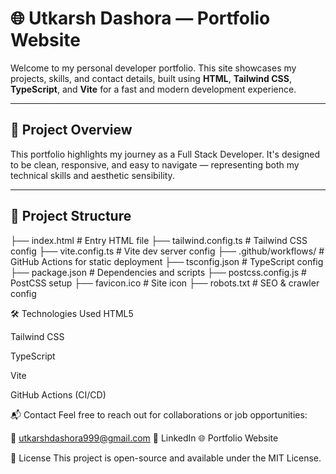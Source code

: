 # 🌐 Utkarsh Dashora — Portfolio Website

Welcome to my personal developer portfolio. This site showcases my projects, skills, and contact details, built using **HTML**, **Tailwind CSS**, **TypeScript**, and **Vite** for a fast and modern development experience.

---

## 🚀 Project Overview

This portfolio highlights my journey as a Full Stack Developer. It's designed to be clean, responsive, and easy to navigate — representing both my technical skills and aesthetic sensibility.

---

## 📁 Project Structure

├── index.html # Entry HTML file
├── tailwind.config.ts # Tailwind CSS config
├── vite.config.ts # Vite dev server config
├── .github/workflows/ # GitHub Actions for static deployment
├── tsconfig.json # TypeScript config
├── package.json # Dependencies and scripts
├── postcss.config.js # PostCSS setup
├── favicon.ico # Site icon
├── robots.txt # SEO & crawler config

🛠️ Technologies Used
HTML5

Tailwind CSS

TypeScript

Vite

GitHub Actions (CI/CD)

📬 Contact
Feel free to reach out for collaborations or job opportunities:

📧 utkarshdashora999@gmail.com
🔗 LinkedIn
🌐 Portfolio Website

📄 License
This project is open-source and available under the MIT License.

